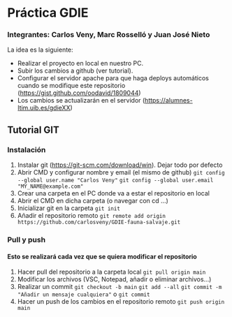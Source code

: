 # Práctica GDIE
### Integrantes: Carlos Veny, Marc Rosselló y Juan José Nieto
La idea es la siguiente:
- Realizar el proyecto en local en nuestro PC.
- Subir los cambios a github (ver tutorial).
- Configurar el servidor apache para que haga deploys automáticos cuando se modifique este repositorio (https://gist.github.com/oodavid/1809044)
- Los cambios se actualizarán en el servidor (https://alumnes-ltim.uib.es/gdieXX)

## Tutorial GIT
### Instalación
1. Instalar git (https://git-scm.com/download/win). Dejar todo por defecto
2. Abrir CMD y configurar nombre y email (el mismo de github)
`git config --global user.name "Carlos Veny"`
`git config --global user.email "MY_NAME@example.com"`
3. Crear una carpeta en el PC donde va a estar el repositorio en local
4. Abrir el CMD en dicha carpeta (o navegar con cd ...)
5. Inicializar git en la carpeta
`git init`
6. Añadir el repositorio remoto
`git remote add origin https://github.com/carlosveny/GDIE-fauna-salvaje.git`
### Pull y push
#### Esto se realizará cada vez que se quiera modificar el repositorio
1. Hacer pull del repositorio a la carpeta local
`git pull origin main`
2. Modificar los archivos (VSC, Notepad, añadir o eliminar archivos...)
3. Realizar un commit
`git checkout -b main`
`git add --all`
`git commit -m "Añadir un mensaje cualquiera"` o `git commit`
4. Hacer un push de los cambios en el repositorio remoto
`git push origin main`
